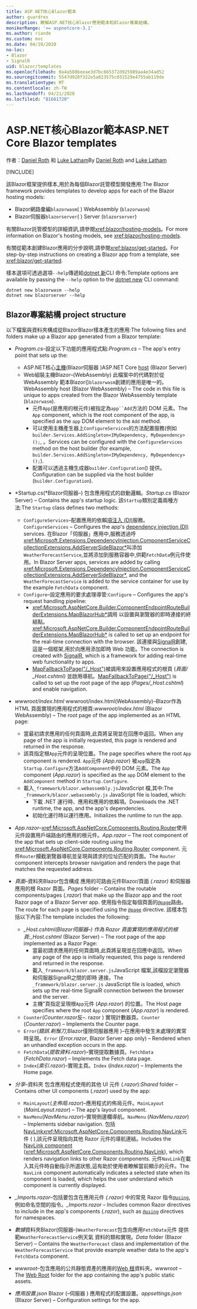 ```yaml
---
title: ASP.NET核心Blazor範本
author: guardrex
description: 瞭解ASP.NET核心Blazor應用範本和Blazor專案結構。
monikerRange: '>= aspnetcore-3.1'
ms.author: riande
ms.custom: mvc
ms.date: 04/19/2020
no-loc:
- Blazor
- SignalR
uid: blazor/templates
ms.openlocfilehash: 0a4a508beeae3d7bc665372d925989aa4e34ad52
ms.sourcegitcommit: 5547d920f322e5a823575c031529e4755ab119de
ms.translationtype: MT
ms.contentlocale: zh-TW
ms.lasthandoff: 04/21/2020
ms.locfileid: "81661720"
---
```

# <a name="aspnet-core-opno-locblazor-templates"></a><span data-ttu-id="c0e9d-103">ASP.NET核心Blazor範本</span><span class="sxs-lookup"><span data-stu-id="c0e9d-103">ASP.NET Core Blazor templates</span></span>

<span data-ttu-id="c0e9d-104">作者：[Daniel Roth](https://github.com/danroth27) 和 [Luke Latham](https://github.com/guardrex)</span><span class="sxs-lookup"><span data-stu-id="c0e9d-104">By [Daniel Roth](https://github.com/danroth27) and [Luke Latham](https://github.com/guardrex)</span></span>

[!INCLUDE[](~/includes/blazorwasm-preview-notice.md)]

<span data-ttu-id="c0e9d-105">該Blazor框架提供樣本,用於為每個Blazor託管模型開發應用:</span><span class="sxs-lookup"><span data-stu-id="c0e9d-105">The Blazor framework provides templates to develop apps for each of the Blazor hosting models:</span></span>

* Blazor<span data-ttu-id="c0e9d-106">網路彙編`blazorwasm`( )</span><span class="sxs-lookup"><span data-stu-id="c0e9d-106"> WebAssembly (`blazorwasm`)</span></span>
* Blazor<span data-ttu-id="c0e9d-107">伺服器`blazorserver`( )</span><span class="sxs-lookup"><span data-stu-id="c0e9d-107"> Server (`blazorserver`)</span></span>

<span data-ttu-id="c0e9d-108">有關Blazor託管模型的詳細資訊,請參閱<xref:blazor/hosting-models>。</span><span class="sxs-lookup"><span data-stu-id="c0e9d-108">For more information on Blazor's hosting models, see <xref:blazor/hosting-models>.</span></span>

<span data-ttu-id="c0e9d-109">有關從範本創建Blazor應用的分步說明,請參閱<xref:blazor/get-started>。</span><span class="sxs-lookup"><span data-stu-id="c0e9d-109">For step-by-step instructions on creating a Blazor app from a template, see <xref:blazor/get-started>.</span></span>

<span data-ttu-id="c0e9d-110">樣本選項可透過選項`--help`傳遞給[dotnet 新](/dotnet/core/tools/dotnet-new)CLI 命令:</span><span class="sxs-lookup"><span data-stu-id="c0e9d-110">Template options are available by passing the `--help` option to the [dotnet new](/dotnet/core/tools/dotnet-new) CLI command:</span></span>

```dotnetcli
dotnet new blazorwasm --help
dotnet new blazorserver --help
```

## <a name="opno-locblazor-project-structure"></a>Blazor<span data-ttu-id="c0e9d-111">專案結構</span><span class="sxs-lookup"><span data-stu-id="c0e9d-111"> project structure</span></span>

<span data-ttu-id="c0e9d-112">以下檔案與資料夾構成從BlazorBlazor樣本產生的應用:</span><span class="sxs-lookup"><span data-stu-id="c0e9d-112">The following files and folders make up a Blazor app generated from a Blazor template:</span></span>

* <span data-ttu-id="c0e9d-113">*Program.cs*&ndash;設定以下功能的應用程式點:</span><span class="sxs-lookup"><span data-stu-id="c0e9d-113">*Program.cs* &ndash; The app's entry point that sets up the:</span></span>

  * <span data-ttu-id="c0e9d-114">ASP.NET核心[主機](xref:fundamentals/host/generic-host)(Blazor伺服器 )</span><span class="sxs-lookup"><span data-stu-id="c0e9d-114">ASP.NET Core [host](xref:fundamentals/host/generic-host) (Blazor Server)</span></span>
  * <span data-ttu-id="c0e9d-115">Web組裝主機Blazor&ndash;(WebAssembly) 此檔案中的代碼對於從 WebAssembly 範本Blazor()`blazorwasm`創建的應用是唯一的。</span><span class="sxs-lookup"><span data-stu-id="c0e9d-115">WebAssembly host (Blazor WebAssembly) &ndash; The code in this file is unique to apps created from the Blazor WebAssembly template (`blazorwasm`).</span></span>
    * <span data-ttu-id="c0e9d-116">元件`App`(是應用的根元件)被指定為`app``Add`方法的 DOM 元素。</span><span class="sxs-lookup"><span data-stu-id="c0e9d-116">The `App` component, which is the root component of the app, is specified as the `app` DOM element to the `Add` method.</span></span>
    * <span data-ttu-id="c0e9d-117">可以使用主機產生器上`ConfigureServices`的方法配置服務(例如`builder.Services.AddSingleton<IMyDependency, MyDependency>();`, 。</span><span class="sxs-lookup"><span data-stu-id="c0e9d-117">Services can be configured with the `ConfigureServices` method on the host builder (for example, `builder.Services.AddSingleton<IMyDependency, MyDependency>();`).</span></span>
    * <span data-ttu-id="c0e9d-118">配置可以透過主機生成器`builder.Configuration`() 提供。</span><span class="sxs-lookup"><span data-stu-id="c0e9d-118">Configuration can be supplied via the host builder (`builder.Configuration`).</span></span>

* <span data-ttu-id="c0e9d-119">*Startup.cs(*Blazor伺服器&ndash;) 包含應用程式的啟動邏輯。</span><span class="sxs-lookup"><span data-stu-id="c0e9d-119">*Startup.cs* (Blazor Server) &ndash; Contains the app's startup logic.</span></span> <span data-ttu-id="c0e9d-120">該`Startup`類別定義兩種方法:</span><span class="sxs-lookup"><span data-stu-id="c0e9d-120">The `Startup` class defines two methods:</span></span>

  * <span data-ttu-id="c0e9d-121">`ConfigureServices`&ndash;配置應用的依賴[項注入 (DI)](xref:fundamentals/dependency-injection)服務。</span><span class="sxs-lookup"><span data-stu-id="c0e9d-121">`ConfigureServices` &ndash; Configures the app's [dependency injection (DI)](xref:fundamentals/dependency-injection) services.</span></span> <span data-ttu-id="c0e9d-122">在Blazor「伺服器」應用中,服務透過呼<xref:Microsoft.Extensions.DependencyInjection.ComponentServiceCollectionExtensions.AddServerSideBlazor*>叫添加`WeatherForecastService`,並將添加到服務容器中,供範`FetchData`例元件使用。</span><span class="sxs-lookup"><span data-stu-id="c0e9d-122">In Blazor Server apps, services are added by calling <xref:Microsoft.Extensions.DependencyInjection.ComponentServiceCollectionExtensions.AddServerSideBlazor*>, and the `WeatherForecastService` is added to the service container for use by the example `FetchData` component.</span></span>
  * <span data-ttu-id="c0e9d-123">`Configure`&ndash;設定應用的要求處理導管:</span><span class="sxs-lookup"><span data-stu-id="c0e9d-123">`Configure` &ndash; Configures the app's request handling pipeline:</span></span>
    * <span data-ttu-id="c0e9d-124"><xref:Microsoft.AspNetCore.Builder.ComponentEndpointRouteBuilderExtensions.MapBlazorHub*>調用 以設置與瀏覽器的即時連接的終結點。</span><span class="sxs-lookup"><span data-stu-id="c0e9d-124"><xref:Microsoft.AspNetCore.Builder.ComponentEndpointRouteBuilderExtensions.MapBlazorHub*> is called to set up an endpoint for the real-time connection with the browser.</span></span> <span data-ttu-id="c0e9d-125">該連接與[SignalR](xref:signalr/introduction)創建,這是一個框架,用於向應用添加即時 Web 功能。</span><span class="sxs-lookup"><span data-stu-id="c0e9d-125">The connection is created with [SignalR](xref:signalr/introduction), which is a framework for adding real-time web functionality to apps.</span></span>
    * <span data-ttu-id="c0e9d-126">[MapFallbackToPage("/_Host")](xref:Microsoft.AspNetCore.Builder.RazorPagesEndpointRouteBuilderExtensions.MapFallbackToPage*)被調用來設置應用程式的根頁 (*頁面/ _Host.cshtml)* 並啟用導航。</span><span class="sxs-lookup"><span data-stu-id="c0e9d-126">[MapFallbackToPage("/_Host")](xref:Microsoft.AspNetCore.Builder.RazorPagesEndpointRouteBuilderExtensions.MapFallbackToPage*) is called to set up the root page of the app (*Pages/_Host.cshtml*) and enable navigation.</span></span>

* <span data-ttu-id="c0e9d-127">*wwwroot/index.html* wwwroot/index.html(WebAssembly)&ndash;Blazor作為 HTML 頁面實現的應用程式的根頁:</span><span class="sxs-lookup"><span data-stu-id="c0e9d-127">*wwwroot/index.html* (Blazor WebAssembly) &ndash; The root page of the app implemented as an HTML page:</span></span>
  * <span data-ttu-id="c0e9d-128">當最初請求應用的任何頁面時,此頁將呈現並在回應中返回。</span><span class="sxs-lookup"><span data-stu-id="c0e9d-128">When any page of the app is initially requested, this page is rendered and returned in the response.</span></span>
  * <span data-ttu-id="c0e9d-129">該頁指定根`App`元件的呈現位置。</span><span class="sxs-lookup"><span data-stu-id="c0e9d-129">The page specifies where the root `App` component is rendered.</span></span> <span data-ttu-id="c0e9d-130">`App`元件 *(App.razor*) 被`app`指定為`Startup.Configure`方法`AddComponent`中的 DOM 元素。</span><span class="sxs-lookup"><span data-stu-id="c0e9d-130">The `App` component (*App.razor*) is specified as the `app` DOM element to the `AddComponent` method in `Startup.Configure`.</span></span>
  * <span data-ttu-id="c0e9d-131">載入`_framework/blazor.webassembly.js`JavaScript 檔,其中:</span><span class="sxs-lookup"><span data-stu-id="c0e9d-131">The `_framework/blazor.webassembly.js` JavaScript file is loaded, which:</span></span>
    * <span data-ttu-id="c0e9d-132">下載 .NET 運行時、應用和應用的依賴項。</span><span class="sxs-lookup"><span data-stu-id="c0e9d-132">Downloads the .NET runtime, the app, and the app's dependencies.</span></span>
    * <span data-ttu-id="c0e9d-133">初始化運行時以運行應用。</span><span class="sxs-lookup"><span data-stu-id="c0e9d-133">Initializes the runtime to run the app.</span></span>

* <span data-ttu-id="c0e9d-134">*App.razor*&ndash;<xref:Microsoft.AspNetCore.Components.Routing.Router>使用 元件設置用戶端路由的應用的根元件。</span><span class="sxs-lookup"><span data-stu-id="c0e9d-134">*App.razor* &ndash; The root component of the app that sets up client-side routing using the <xref:Microsoft.AspNetCore.Components.Routing.Router> component.</span></span> <span data-ttu-id="c0e9d-135">元件`Router`攔截瀏覽器導航並呈現與請求的位址匹配的頁面。</span><span class="sxs-lookup"><span data-stu-id="c0e9d-135">The `Router` component intercepts browser navigation and renders the page that matches the requested address.</span></span>

* <span data-ttu-id="c0e9d-136">*頁面*&ndash;資料夾Blazor包含構成 應用的可路由元件Blazor/頁面 *(.razor)* 和伺服器應用的根 Razor 頁面。</span><span class="sxs-lookup"><span data-stu-id="c0e9d-136">*Pages* folder &ndash; Contains the routable components/pages (*.razor*) that make up the Blazor app and the root Razor page of a Blazor Server app.</span></span> <span data-ttu-id="c0e9d-137">使用指令指定每個頁面的[`@page`](xref:mvc/views/razor#page)路由。</span><span class="sxs-lookup"><span data-stu-id="c0e9d-137">The route for each page is specified using the [`@page`](xref:mvc/views/razor#page) directive.</span></span> <span data-ttu-id="c0e9d-138">該樣本包括以下內容:</span><span class="sxs-lookup"><span data-stu-id="c0e9d-138">The template includes the following:</span></span>
  * <span data-ttu-id="c0e9d-139">*_Host.cshtml(*Blazor伺服器&ndash;) 作為 Razor 頁面實現的應用程式的根頁:</span><span class="sxs-lookup"><span data-stu-id="c0e9d-139">*_Host.cshtml* (Blazor Server) &ndash; The root page of the app implemented as a Razor Page:</span></span>
    * <span data-ttu-id="c0e9d-140">當最初請求應用的任何頁面時,此頁將呈現並在回應中返回。</span><span class="sxs-lookup"><span data-stu-id="c0e9d-140">When any page of the app is initially requested, this page is rendered and returned in the response.</span></span>
    * <span data-ttu-id="c0e9d-141">載入`_framework/blazor.server.js`JavaScript 檔案,該檔設定瀏覽器和伺服器SignalR之間的即時 連接。</span><span class="sxs-lookup"><span data-stu-id="c0e9d-141">The `_framework/blazor.server.js` JavaScript file is loaded, which sets up the real-time SignalR connection between the browser and the server.</span></span>
    * <span data-ttu-id="c0e9d-142">主機"頁指定呈現根`App`元件 (*App.razor*) 的位置。</span><span class="sxs-lookup"><span data-stu-id="c0e9d-142">The Host page specifies where the root `App` component (*App.razor*) is rendered.</span></span>
  * <span data-ttu-id="c0e9d-143">`Counter`(*Counter.razor*反&ndash;. razor ) 實現計數器頁。</span><span class="sxs-lookup"><span data-stu-id="c0e9d-143">`Counter` (*Counter.razor*) &ndash; Implements the Counter page.</span></span>
  * <span data-ttu-id="c0e9d-144">`Error`(*錯誤.剃鬚刀*,Blazor僅限伺服器應用 )&ndash;在應用中發生未處理的異常時呈現。</span><span class="sxs-lookup"><span data-stu-id="c0e9d-144">`Error` (*Error.razor*, Blazor Server app only) &ndash; Rendered when an unhandled exception occurs in the app.</span></span>
  * <span data-ttu-id="c0e9d-145">`FetchData`(*提取資料.razor*)&ndash;實現提取數據頁。</span><span class="sxs-lookup"><span data-stu-id="c0e9d-145">`FetchData` (*FetchData.razor*) &ndash; Implements the Fetch data page.</span></span>
  * <span data-ttu-id="c0e9d-146">`Index`(*索引.razor*)&ndash;實現主頁。</span><span class="sxs-lookup"><span data-stu-id="c0e9d-146">`Index` (*Index.razor*) &ndash; Implements the Home page.</span></span>

* <span data-ttu-id="c0e9d-147">*分享*&ndash;資料夾 包含應用程式使用的其他 UI 元件 (*.razor*):</span><span class="sxs-lookup"><span data-stu-id="c0e9d-147">*Shared* folder &ndash; Contains other UI components (*.razor*) used by the app:</span></span>
  * <span data-ttu-id="c0e9d-148">`MainLayout`(*主佈局.razor*)&ndash;應用程式的佈局元件。</span><span class="sxs-lookup"><span data-stu-id="c0e9d-148">`MainLayout` (*MainLayout.razor*) &ndash; The app's layout component.</span></span>
  * <span data-ttu-id="c0e9d-149">`NavMenu`(*NavMenu.razor*)&ndash;實現側邊欄導航。</span><span class="sxs-lookup"><span data-stu-id="c0e9d-149">`NavMenu` (*NavMenu.razor*) &ndash; Implements sidebar navigation.</span></span> <span data-ttu-id="c0e9d-150">包括[NavLink](xref:blazor/routing#navlink-component)<xref:Microsoft.AspNetCore.Components.Routing.NavLink>元件 ( ),該元件呈現指向其他 Razor 元件的導航連結。</span><span class="sxs-lookup"><span data-stu-id="c0e9d-150">Includes the [NavLink component](xref:blazor/routing#navlink-component) (<xref:Microsoft.AspNetCore.Components.Routing.NavLink>), which renders navigation links to other Razor components.</span></span> <span data-ttu-id="c0e9d-151">元件`NavLink`在載入其元件時自動指示所選狀態,這有助於使用者瞭解當前顯示的元件。</span><span class="sxs-lookup"><span data-stu-id="c0e9d-151">The `NavLink` component automatically indicates a selected state when its component is loaded, which helps the user understand which component is currently displayed.</span></span>

* <span data-ttu-id="c0e9d-152">*_Imports.razor*&ndash;包括要包含在應用元件 *(.razor)* 中的常見 Razor 指令[`@using`](xref:mvc/views/razor#using),例如命名空間的指令。</span><span class="sxs-lookup"><span data-stu-id="c0e9d-152">*_Imports.razor* &ndash; Includes common Razor directives to include in the app's components (*.razor*), such as [`@using`](xref:mvc/views/razor#using) directives for namespaces.</span></span>

* <span data-ttu-id="c0e9d-153">*數據*資料夾Blazor(伺服器&ndash;)`WeatherForecast`包含向應用`FetchData`元件 提供範`WeatherForecastService`例天氣 資料的類和實現。</span><span class="sxs-lookup"><span data-stu-id="c0e9d-153">*Data* folder (Blazor Server) &ndash; Contains the `WeatherForecast` class and implementation of the `WeatherForecastService` that provide example weather data to the app's `FetchData` component.</span></span>

* <span data-ttu-id="c0e9d-154">*wwwroot*&ndash;包含應用的公共靜態資產的應用的[Web 根](xref:fundamentals/index#web-root)資料夾。</span><span class="sxs-lookup"><span data-stu-id="c0e9d-154">*wwwroot* &ndash; The [Web Root](xref:fundamentals/index#web-root) folder for the app containing the app's public static assets.</span></span>

* <span data-ttu-id="c0e9d-155">*應用設置.json* Blazor (&ndash;伺服器 ) 應用程式的配置設置。</span><span class="sxs-lookup"><span data-stu-id="c0e9d-155">*appsettings.json* (Blazor Server) &ndash; Configuration settings for the app.</span></span>
